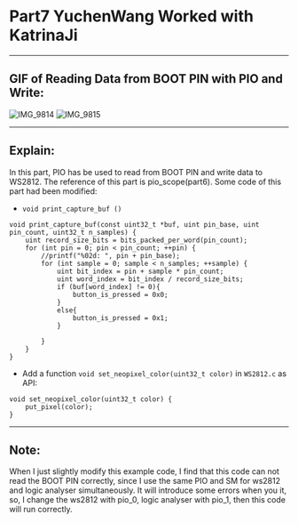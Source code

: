 # Part7 YuchenWang Worked with KatrinaJi

---

## GIF of Reading Data from BOOT PIN with PIO and Write:


![IMG_9814](https://user-images.githubusercontent.com/105755054/202577162-845675b7-3a9a-4a9f-a98d-883c98b714e0.GIF)
![IMG_9815](https://user-images.githubusercontent.com/105755054/202577207-7c7b4d3a-a255-4cf1-ab69-43d831928658.GIF)

---

## Explain:

In this part, PIO has be used to read from BOOT PIN and write data to WS2812. The reference of this part is pio_scope(part6). Some code of this part had been modified:

- ``` void print_capture_buf () ```

```
void print_capture_buf(const uint32_t *buf, uint pin_base, uint pin_count, uint32_t n_samples) {
    uint record_size_bits = bits_packed_per_word(pin_count);
    for (int pin = 0; pin < pin_count; ++pin) {
        //printf("%02d: ", pin + pin_base);
        for (int sample = 0; sample < n_samples; ++sample) {
            uint bit_index = pin + sample * pin_count;
            uint word_index = bit_index / record_size_bits;
            if (buf[word_index] != 0){
                button_is_pressed = 0x0;
            }
            else{
                button_is_pressed = 0x1;
            }

        }
    }
}

```

- Add a function ``` void set_neopixel_color(uint32_t color) ``` in ``` WS2812.c ``` as API:

```
void set_neopixel_color(uint32_t color) {
    put_pixel(color);
}
```

---

## Note:

When I just slightly modify this example code, I find that this code can not read the BOOT PIN correctly, since I use the same PIO and SM for ws2812 and logic analyser simultaneously. It will introduce some errors when you it, so, I change the ws2812 with pio_0, logic analyser with pio_1, then this code will run correctly.
